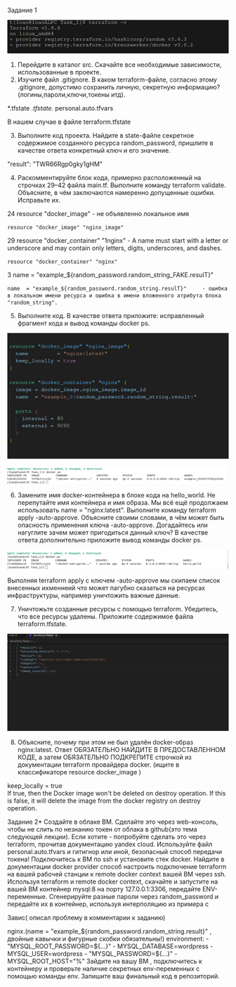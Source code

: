 Задание 1

![1](./sreens/0_1.jpg)

1. Перейдите в каталог src. Скачайте все необходимые зависимости, использованные в проекте.
2. Изучите файл .gitignore. В каком terraform-файле, согласно этому .gitignore, допустимо сохранить личную, секретную информацию?(логины,пароли,ключи,токены итд).

*.tfstate
*.tfstate.*
personal.auto.tfvars

В нашем случае в файле terraform.tfstate


3. Выполните код проекта. Найдите в state-файле секретное содержимое созданного ресурса random_password, пришлите в качестве ответа конкретный ключ и его значение.

"result": "TWR66Rgp0gky1gHM"


4. Раскомментируйте блок кода, примерно расположенный на строчках 29–42 файла main.tf. Выполните команду terraform validate. Объясните, в чём заключаются намеренно допущенные ошибки. Исправьте их.

24  resource "docker_image"                  - не объявленно локальное имя

    resource "docker_image" "nginx_image"  

29  resource "docker_container" "1nginx"     - A name must start with a letter or underscore and may contain only letters, digits, underscores, and dashes.

    resource "docker_container" "nginx"

3   name  = "example_${random_password.random_string_FAKE.resulT}"

    name  = "example_${random_password.random_string.resulT}"     - ошибка в локальном имени ресурса и ошибка в имени вложенного атрибута блока "random_string".  

5. Выполните код. В качестве ответа приложите: исправленный фрагмент кода и вывод команды docker ps.

![5.1](./sreens/5_1.jpg)


![5.2](./sreens/5_2.png)

6. Замените имя docker-контейнера в блоке кода на hello_world. Не перепутайте имя контейнера и имя образа. Мы всё ещё продолжаем использовать name = "nginx:latest". Выполните команду terraform apply -auto-approve. Объясните своими словами, в чём может быть опасность применения ключа -auto-approve. Догадайтесь или нагуглите зачем может пригодиться данный ключ? В качестве ответа дополнительно приложите вывод команды docker ps.

![6](./sreens/6.png)

Выполняя terraform apply с ключем -auto-approve мы скипаем список внесенных ихменнеий что может пагубно сказаться на ресурсах инфраструктуры, например уничтожить важные данные.

7. Уничтожьте созданные ресурсы с помощью terraform. Убедитесь, что все ресурсы удалены. Приложите содержимое файла terraform.tfstate.

![6](./sreens/7.jpg)

8. Объясните, почему при этом не был удалён docker-образ nginx:latest. Ответ ОБЯЗАТЕЛЬНО НАЙДИТЕ В ПРЕДОСТАВЛЕННОМ КОДЕ, а затем ОБЯЗАТЕЛЬНО ПОДКРЕПИТЕ строчкой из документации terraform провайдера docker. (ищите в классификаторе resource docker_image )

keep_locally = true    
If true, then the Docker image won't be deleted on destroy operation. If this is false, it will delete the image from the docker registry on destroy operation.

Задание 2*
Создайте в облаке ВМ. Сделайте это через web-консоль, чтобы не слить по незнанию токен от облака в github(это тема следующей лекции). Если хотите - попробуйте сделать это через terraform, прочитав документацию yandex cloud. Используйте файл personal.auto.tfvars и гитигнор или иной, безопасный способ передачи токена!
Подключитесь к ВМ по ssh и установите стек docker.
Найдите в документации docker provider способ настроить подключение terraform на вашей рабочей станции к remote docker context вашей ВМ через ssh.
Используя terraform и remote docker context, скачайте и запустите на вашей ВМ контейнер mysql:8 на порту 127.0.0.1:3306, передайте ENV-переменные. Сгенерируйте разные пароли через random_password и передайте их в контейнер, используя интерполяцию из примера с 

Завис( описал проблему в комментарии к заданию)


nginx.(name  = "example_${random_password.random_string.result}" , двойные кавычки и фигурные скобки обязательны!)
    environment:
      - "MYSQL_ROOT_PASSWORD=${...}"
      - MYSQL_DATABASE=wordpress
      - MYSQL_USER=wordpress
      - "MYSQL_PASSWORD=${...}"
      - MYSQL_ROOT_HOST="%"
Зайдите на вашу ВМ , подключитесь к контейнеру и проверьте наличие секретных env-переменных с помощью команды env. Запишите ваш финальный код в репозиторий.